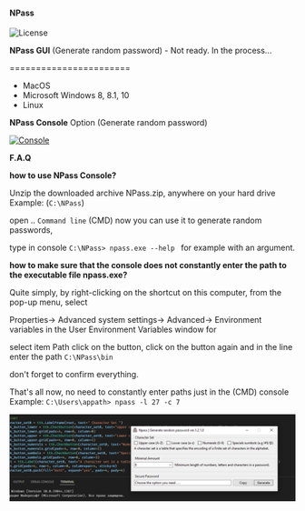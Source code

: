 #### NPass

![License](https://img.shields.io/github/license/appath/NPass?style=flat-square)

__NPass GUI__ (Generate random password) - Not ready. In the process...

=======================

 - MacOS
 - Microsoft Windows 8, 8.1, 10
 - Linux

__NPass Console__ Option (Generate random password)

[![Console](https://img.shields.io/github/v/release/appath/NPass?color=inactive&label=Console&style=flat-square)](https://github.com/appath/NPass/releases)

__F.A.Q__

__how to use NPass Console?__

Unzip the downloaded archive NPass.zip, anywhere on your hard drive Example: (```C:\NPass```)

open .. ```Command line``` (CMD) now you can use it to generate random passwords,

type in console ```C:\NPass> npass.exe --help ``` for example with an argument.

__how to make sure that the console does not constantly enter the path to the executable file npass.exe?__

Quite simply, by right-clicking on the shortcut on this computer, from the pop-up menu, select 

Properties-> Advanced system settings-> Advanced-> Environment variables in the User Environment Variables window for <USER>

select item Path click on the <Modify> button, click on the <Create> button again and in the line enter the path ```C:\NPass\bin```
  
don't forget to confirm everything.

That's all now, no need to constantly enter paths just in the (CMD) console Example: ```C:\Users\appath> npass -l 27 -c 7```


![NPass GUI](https://github.com/appath/NPass/blob/master/%23/%23npass_gui.png)
